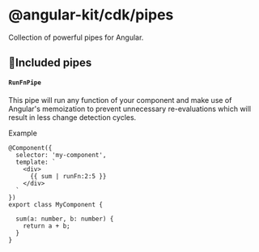 # @angular-kit/cdk/pipes

Collection of powerful pipes for Angular.

## 🔋Included pipes 

#### `RunFnPipe`
This pipe will run any function of your component and 
make use of Angular's memoization to prevent unnecessary
re-evaluations which will result in less change detection cycles.

Example
```
@Component({
  selector: 'my-component',
  template: `
    <div>
      {{ sum | runFn:2:5 }}
    </div>
  `
})
export class MyComponent {
  
  sum(a: number, b: number) {
    return a + b;
  }
}
```
